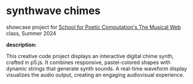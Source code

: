 # synthwave chimes

showcase project for [School for Poetic Computation's The Musical Web](https://sfpc.study/sessions/summer-24/musical-web) class,
Summer 2024

**description:**

This creative code project displays an interactive digital chime synth, crafted in p5.js. It combines responsive, pastel-colored shapes with dynamic strings that generate synth sounds. A real-time waveform display visualizes the audio output, creating an engaging audiovisual experience.

